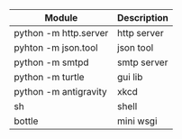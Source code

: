 | Module                | Description  |
| --------------------- | ------------ |
| python -m http.server | http  server |
| pyhton -m json.tool   | json tool    |
| python  -m smtpd      | smtp  server |
| python -m turtle      | gui lib      |
| python -m antigravity | xkcd         |
| sh                    | shell        |
| bottle                | mini wsgi    |

